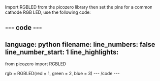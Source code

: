 Import RGBLED from the picozero library then set the pins for a common cathode RGB LED, use the following code:

--- code ---
---
language: python
filename: 
line_numbers: false
line_number_start: 1
line_highlights: 
---
from picozero import RGBLED

rgb = RGBLED(red = 1, green = 2, blue = 3) 
--- /code ---
